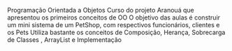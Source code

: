 Programação Orientada a Objetos Curso do projeto Aranouá que apresentou os primeiros conceitos de OO O objetivo das aulas é construir um mini sistema de um PetShop, com respectivos funcionários, clientes e os Pets Utiliza bastante os conceitos de Composição, Herança, Sobrecarga de Classes , ArrayList e Implementação
